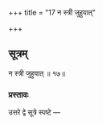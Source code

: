 +++
title = "17 न स्त्री जुहुयात्"

+++
## सूत्रम्
न स्त्री जुहुयात् ॥ १७॥  
### प्रस्तावः
उत्तरे द्वे सूत्रे स्पष्टे —  
